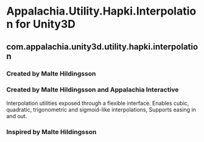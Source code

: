 # Appalachia.Utility.Hapki.Interpolation for Unity3D
## com.appalachia.unity3d.utility.hapki.interpolation
### Created by Malte Hildingsson

### Created by Malte Hildingsson and Appalachia Interactive

Interpolation utilities exposed through a flexible interface.  Enables cubic, quadratic, trigonometric and sigmoid-like interpolations,  Supports easing in and out.

### Inspired by Malte Hildingsson
